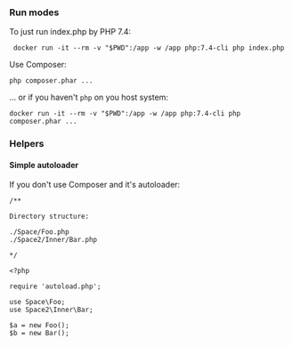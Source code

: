 ### Run modes

To just run index.php by PHP 7.4:
 
     docker run -it --rm -v "$PWD":/app -w /app php:7.4-cli php index.php
 
Use Composer:

    php composer.phar ...
    
... or if you haven't ```php``` on you host system: 

    docker run -it --rm -v "$PWD":/app -w /app php:7.4-cli php composer.phar ...

### Helpers

#### Simple autoloader

If you don't use Composer and it's autoloader:

    /**
    
    Directory structure:
    
    ./Space/Foo.php
    ./Space2/Inner/Bar.php
    
    */
    
    <?php
    
    require 'autoload.php';
    
    use Space\Foo;
    use Space2\Inner\Bar;
    
    $a = new Foo();
    $b = new Bar();
